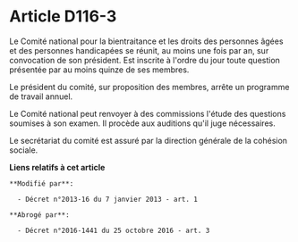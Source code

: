 # Article D116-3

Le Comité national pour la bientraitance et les droits des personnes âgées et des personnes handicapées se réunit, au moins
une fois par an, sur convocation de son président. Est inscrite à l'ordre du jour toute question présentée par au moins
quinze de ses membres.

Le président du comité, sur proposition des membres, arrête un programme de travail annuel.

Le Comité national peut renvoyer à des commissions l'étude des questions soumises à son examen. Il procède aux auditions
qu'il juge nécessaires.

Le secrétariat du comité est assuré par la direction générale de la cohésion sociale.

**Liens relatifs à cet article**

	**Modifié par**:

	  - Décret n°2013-16 du 7 janvier 2013 - art. 1

	**Abrogé par**:

	  - Décret n°2016-1441 du 25 octobre 2016 - art. 3
